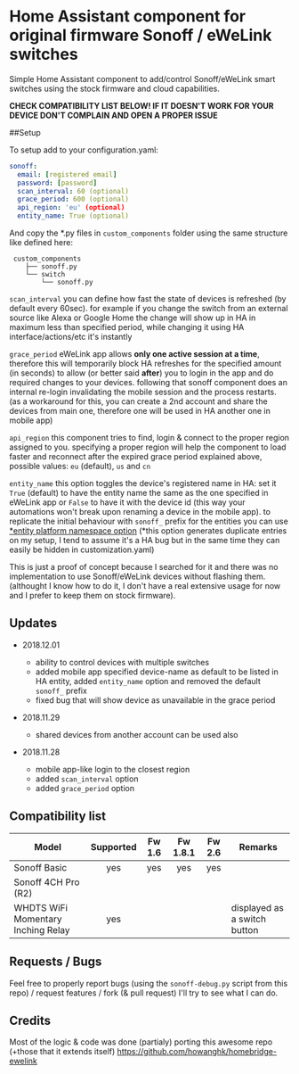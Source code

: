 # Home Assistant component for original firmware Sonoff / eWeLink switches
Simple Home Assistant component to add/control Sonoff/eWeLink smart switches using the stock firmware and cloud capabilities.

**CHECK COMPATIBILITY LIST BELOW! IF IT DOESN'T WORK FOR YOUR DEVICE DON'T COMPLAIN AND OPEN A PROPER ISSUE**

##Setup

To setup add to your configuration.yaml:
```yaml
sonoff:
  email: [registered email]
  password: [password]
  scan_interval: 60 (optional)
  grace_period: 600 (optional)
  api_region: 'eu' (optional)
  entity_name: True (optional)
```
And copy the *.py files in `custom_components` folder using the same structure like defined here:
```
 custom_components
    ├── sonoff.py
    └── switch
        └── sonoff.py
```

`scan_interval` you can define how fast the state of devices is refreshed (by default every 60sec).  for example if you change the switch from an external source like Alexa or Google Home the change will show up in HA in maximum less than specified period, while changing it using HA interface/actions/etc it's instantly

`grace_period` eWeLink app allows **only one active session at a time**, therefore this will temporarily block HA refreshes for the specified amount (in seconds) to allow (or better said **after**) you to login in the app and do required changes to your devices. following that sonoff component does an internal re-login invalidating the mobile session and the process restarts. (as a workaround for this, you can create a 2nd account and share the devices from main one, therefore one will be used in HA another one in mobile app)

`api_region` this component tries to find, login & connect to the proper region assigned to you. specifying a proper region will help the component to load faster and reconnect after the expired grace period explained above, possible values: `eu` (default), `us` and `cn`

`entity_name` this option toggles the device's registered name in HA: set it `True` (default) to have the entity name the same as the one specified in eWeLink app or `False` to have it with the device id (this way your automations won't break upon renaming a device in the mobile app). to replicate the initial behaviour with `sonoff_` prefix for the entities you can use [*entity platform namespace option](https://www.home-assistant.io/docs/configuration/platform_options/#entity-namespace) (*this option generates duplicate entries on my setup, I tend to assume it's a HA bug but in the same time they can easily be hidden in customization.yaml)

This is just a proof of concept because I searched for it and there was no implementation to use Sonoff/eWeLink devices without flashing them. (althought I know how to do it, I don't have a real extensive usage for now and I prefer to keep them on stock firmware).

## Updates

- 2018.12.01
  - ability to control devices with multiple switches 
  - added mobile app specified device-name as default to be listed in HA entity, added `entity_name` option and removed the default `sonoff_` prefix
  - fixed bug that will show device as unavailable in the grace period

- 2018.11.29 
  - shared devices from another account can be used also

- 2018.11.28 
  - mobile app-like login to the closest region 
  - added `scan_interval` option
  - added `grace_period` option

## Compatibility list

| Model                              | Supported | Fw 1.6 | Fw 1.8.1 | Fw 2.6 | Remarks                      |
|------------------------------------|:---------:|:------:|:--------:|:------:|------------------------------|
| Sonoff Basic                       |    yes    |   yes  |    yes   |   yes  |                              |
| Sonoff 4CH Pro (R2)                |           |        |          |        |                              |
| WHDTS WiFi Momentary Inching Relay |    yes    |        |          |        | displayed as a switch button |


## Requests / Bugs

Feel free to properly report bugs (using the `sonoff-debug.py` script from this repo) / request features / fork (& pull request) I'll try to see what I can do.

## Credits 
Most of the logic & code was done (partialy) porting this awesome repo (+those that it extends itself) https://github.com/howanghk/homebridge-ewelink
